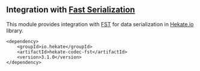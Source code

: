 ## Integration with [Fast Serialization](https://github.com/RuedigerMoeller/fast-serialization)

This module provides integration with [FST](https://github.com/RuedigerMoeller/fast-serialization) for data serialization 
in [Hekate.io](https://github.com/hekate-io/hekate) library.
 
 ```
 <dependency>
     <groupId>io.hekate</groupId>
     <artifactId>hekate-codec-fst</artifactId>
     <version>3.1.0</version>
 </dependency>
 ```
